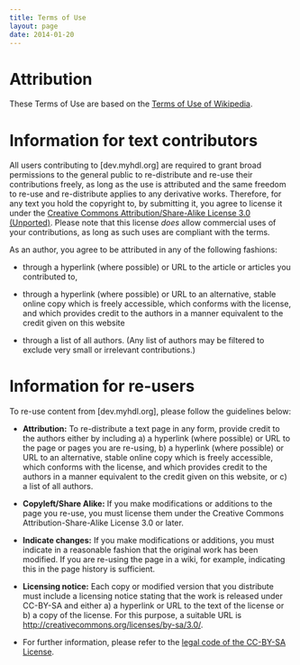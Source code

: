 ```yaml
---
title: Terms of Use 
layout: page 
date: 2014-01-20
---
```


Attribution
===========

These Terms of Use are based on the [Terms of Use of
Wikipedia][1].

[1]: http://wikimediafoundation.org/wiki/Terms_of_Use

Information for text contributors
=================================

All users contributing to [dev.myhdl.org] are required to grant broad permissions
to the general public to re-distribute and re-use their contributions freely,
as long as the use is attributed and the same freedom to re-use and
re-distribute applies to any derivative works. Therefore, for any text you hold
the copyright to, by submitting it, you agree to license it under the [Creative
Commons Attribution/Share-Alike License 3.0 (Unported)][2]. Please note that
this license *does* allow commercial uses of your contributions, as long as
such uses are compliant with the terms.

[2]: http://creativecommons.org/licenses/by-sa/3.0/

As an author, you agree to be attributed in any of the following fashions: 

* through a hyperlink (where possible) or URL to the article or articles you
contributed to,

* through a hyperlink (where possible) or URL to an alternative, stable online
copy which is freely accessible, which conforms with the license, and which
provides credit to the authors in a manner equivalent to the credit given on
this website

* through a list of all authors. (Any list of authors may be filtered to
exclude very small or irrelevant contributions.)

Information for re-users
========================

To re-use content from [dev.myhdl.org], please follow the guidelines below:

* **Attribution:** To re-distribute a text page in any form, provide credit to the
authors either by including a) a hyperlink (where possible) or URL to the
page or pages you are re-using, b) a hyperlink (where possible) or URL to an
alternative, stable online copy which is freely accessible, which conforms
with the license, and which provides credit to the authors in a manner
equivalent to the credit given on this website, or c) a list of all authors.

* **Copyleft/Share Alike:** If you make modifications or additions to the page you
re-use, you must license them under the Creative Commons
Attribution-Share-Alike License 3.0 or later.

* **Indicate changes:** If you make modifications or additions, you must indicate
in a reasonable fashion that the original work has been modified. If you are
re-using the page in a wiki, for example, indicating this in the page history
is sufficient.

* **Licensing notice:** Each copy or modified version that you distribute must
include a licensing notice stating that the work is released under CC-BY-SA
and either a) a hyperlink or URL to the text of the license or b) a copy of
the license. For this purpose, a suitable URL is
<http://creativecommons.org/licenses/by-sa/3.0/>.

* For further information, please refer to the
[legal code of the CC-BY-SA License][3].

[3]: http://creativecommons.org/licenses/by-sa/3.0/legalcode]

